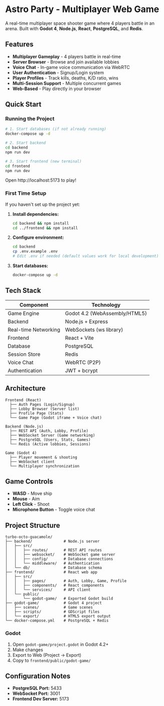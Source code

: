 # Astro Party - Multiplayer Web Game

A real-time multiplayer space shooter game where 4 players battle in an arena. Built with **Godot 4**, **Node.js**, **React**, **PostgreSQL**, and **Redis**.

## Features

- **Multiplayer Gameplay** - 4 players battle in real-time
- **Server Browser** - Browse and join available lobbies
- **Voice Chat** - In-game voice communication via WebRTC
- **User Authentication** - Signup/Login system
- **Player Profiles** - Track kills, deaths, K/D ratio, wins
- **Multi-Session Support** - Multiple concurrent games
- **Web-Based** - Play directly in your browser

## Quick Start

### Running the Project

```bash
# 1. Start databases (if not already running)
docker-compose up -d

# 2. Start backend
cd backend
npm run dev

# 3. Start frontend (new terminal)
cd frontend
npm run dev
```

Open http://localhost:5173 to play!

### First Time Setup

If you haven't set up the project yet:

1. **Install dependencies:**
   ```bash
   cd backend && npm install
   cd ../frontend && npm install
   ```

2. **Configure environment:**
   ```bash
   cd backend
   cp .env.example .env
   # Edit .env if needed (default values work for local development)
   ```

3. **Start databases:**
   ```bash
   docker-compose up -d
   ```

## Tech Stack

| Component | Technology |
|-----------|-----------|
| Game Engine | Godot 4.2 (WebAssembly/HTML5) |
| Backend | Node.js + Express |
| Real-time Networking | WebSockets (ws library) |
| Frontend | React + Vite |
| Database | PostgreSQL |
| Session Store | Redis |
| Voice Chat | WebRTC (P2P) |
| Authentication | JWT + bcrypt |

## Architecture

```
Frontend (React)
  ├── Auth Pages (Login/Signup)
  ├── Lobby Browser (Server list)
  ├── Profile Page (Stats)
  └── Game Page (Godot iframe + Voice chat)

Backend (Node.js)
  ├── REST API (Auth, Lobby, Profile)
  ├── WebSocket Server (Game networking)
  ├── PostgreSQL (Users, Stats, Games)
  └── Redis (Active lobbies, Sessions)

Game (Godot 4)
  ├── Player movement & shooting
  ├── WebSocket client
  └── Multiplayer synchronization
```

## Game Controls

- **WASD** - Move ship
- **Mouse** - Aim
- **Left Click** - Shoot
- **Microphone Button** - Toggle voice chat

## Project Structure

```
turbo-octo-guacamole/
├── backend/              # Node.js server
│   ├── src/
│   │   ├── routes/       # REST API routes
│   │   ├── websocket/    # WebSocket game server
│   │   ├── config/       # Database connections
│   │   └── middleware/   # Authentication
│   └── db/               # Database schema
├── frontend/             # React web app
│   ├── src/
│   │   ├── pages/        # Auth, Lobby, Game, Profile
│   │   ├── components/   # React components
│   │   └── services/     # API client
│   └── public/
│       └── godot-game/   # Exported Godot build
├── godot-game/           # Godot 4 project
│   ├── scenes/           # Game scenes
│   ├── scripts/          # GDScript files
│   └── export/           # HTML5 export output
└── docker-compose.yml    # PostgreSQL + Redis
```

### Godot
1. Open `godot-game/project.godot` in Godot 4.2+
2. Make changes
3. Export to Web (Project → Export)
4. Copy to `frontend/public/godot-game/`

## Configuration Notes

- **PostgreSQL Port:** 5433
- **WebSocket Port:** 3001
- **Frontend Dev Server:** 5173

